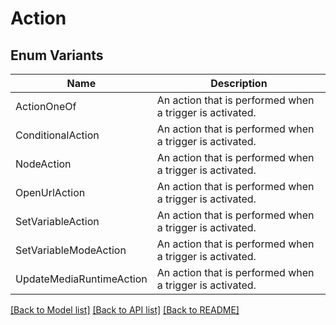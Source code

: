 # Action

## Enum Variants

| Name | Description |
|---- | -----|
| ActionOneOf | An action that is performed when a trigger is activated. |
| ConditionalAction | An action that is performed when a trigger is activated. |
| NodeAction | An action that is performed when a trigger is activated. |
| OpenUrlAction | An action that is performed when a trigger is activated. |
| SetVariableAction | An action that is performed when a trigger is activated. |
| SetVariableModeAction | An action that is performed when a trigger is activated. |
| UpdateMediaRuntimeAction | An action that is performed when a trigger is activated. |

[[Back to Model list]](../README.md#documentation-for-models) [[Back to API list]](../README.md#documentation-for-api-endpoints) [[Back to README]](../README.md)


